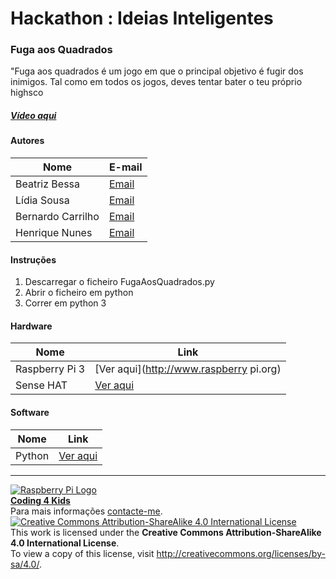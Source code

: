 # Hackathon : Ideias Inteligentes 

### Fuga aos Quadrados

"Fuga aos quadrados é um jogo em que o principal objetivo é fugir dos inimigos. Tal como em todos os jogos, deves tentar bater o teu próprio highsco
##### [Vídeo aqui](https://mega.nz/#!xj51nJwQ!30GYYYyTKSvmpJ4udSf1XlxQSRbzzjRUFjaJpxKT4uM)  
  
#### Autores  

|Nome  |E-mail  |  
|---|---|    
|Beatriz Bessa|[Email](mailto:chamo.me.bia@gmail.com)|
|Lídia Sousa|[Email](mailto:lidia.sousa2001@outlook.com)|
|Bernardo Carrilho|[Email](bernardo@carrilho.org)|
|Henrique Nunes|[Email](hrn2001@gmail.com)|

#### Instruções

1. Descarregar o ficheiro FugaAosQuadrados.py
2. Abrir o ficheiro em python
3. Correr em python 3

#### Hardware  

|Nome  |Link  |  
|---|---|   
|Raspberry Pi 3  |[Ver aqui](http://www.raspberry pi.org)  |  
|Sense HAT  | [Ver aqui](https://www.raspberrypi.org/products/sense-hat/)  |

#### Software  

|Nome  |Link  |  
|---|---| 
|Python  |[Ver aqui](https://www.python.org/)  |  


***  
[![Raspberry Pi Logo](https://upload.wikimedia.org/wikipedia/en/thumb/c/cb/Raspberry_Pi_Logo.svg/50px-Raspberry_Pi_Logo.svg.png)](http://raspberrypi.org)   
[**Coding 4 Kids**](http://coding4kids.github.io/coding4kids/)  
Para mais informações [contacte-me](mailto:nunofilipesantos@gmail.com).  
[![Creative Commons Attribution-ShareAlike 4.0 International License](https://licensebuttons.net/l/by-sa/4.0/88x31.png)](http://creativecommons.org/licenses/by-sa/4.0/)  
This work is licensed under the **Creative Commons Attribution-ShareAlike 4.0 International License**.  
To view a copy of this license, visit http://creativecommons.org/licenses/by-sa/4.0/.  
